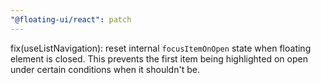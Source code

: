 ```yaml
---
"@floating-ui/react": patch
---
```


fix(useListNavigation): reset internal `focusItemOnOpen` state when floating element is closed. This prevents the first item being highlighted on open under certain conditions when it shouldn't be.
